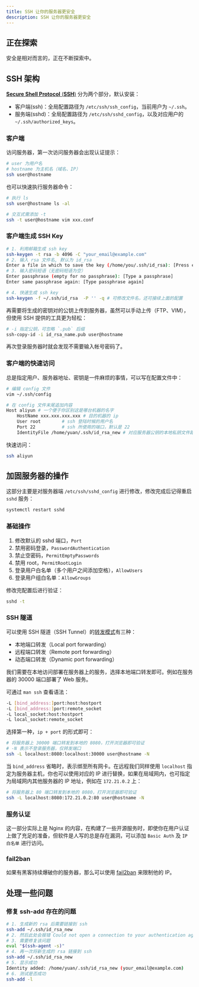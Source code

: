 ```yaml
---
title: SSH 让你的服务器更安全
description: SSH 让你的服务器更安全
---
```


## 正在探索

安全是相对而言的，正在不断探索中。



## SSH 架构

[**Secure Shell Protocol** (**SSH**)](https://en.wikipedia.org/wiki/Secure_Shell_Protocol) 分为两个部分，默认安装：

+ 客户端(ssh)：全局配置路径为 `/etc/ssh/ssh_config`，当前用户为 `~/.ssh`。
+ 服务端(sshd)：全局配置路径为 `/etc/ssh/sshd_config`，以及对应用户的 `~/.ssh/authorized_keys`。

### 客户端

访问服务器，第一次访问服务器会出现认证提示：

```bash
# user 为用户名
# hostname 为主机名（域名、IP）
ssh user@hostname
```

也可以快速执行服务器命令：

```bash
# 执行 ls
ssh user@hostname ls -al

# 交互式需添加 -t
ssh -t user@hostname vim xxx.conf
```

### 客户端生成 SSH Key

```bash
# 1. 利用邮箱生成 ssh key
ssh-keygen -t rsa -b 4096 -C "your_email@example.com"
# 2. 输入 rsa 文件名, 默认为 id_rsa
Enter a file in which to save the key (/home/you/.ssh/id_rsa): [Press enter] # id_rsa_new
# 3. 输入密码短语（无密码短语为空）
Enter passphrase (empty for no passphrase): [Type a passphrase]
Enter same passphrase again: [Type passphrase again]

# 4. 快速生成 ssh key
ssh-keygen -f ~/.ssh/id_rsa  -P '' -q # 可修改文件名，还可接续上面的配置
```

再需要将生成的密钥对的公钥上传到服务器，虽然可以手动上传（FTP、VIM），但使用 SSH 提供的工具更为轻松：

```bash
# -i 指定公钥，可忽略 `.pub` 后缀
ssh-copy-id -i id_rsa_name.pub user@hostname
```

再次登录服务器时就会发现不需要输入帐号密码了。

### 客户端的快速访问

总是指定用户、服务器地址、密钥是一件麻烦的事情，可以写在配置文件中：

```bash
# 编辑 config 文件
vim ~/.ssh/config

# 在 config 文件末尾追加内容
Host aliyun # 一个便于你区别这是哪台机器的名字
    HostName xxx.xxx.xxx.xxx # 目的机器的 ip
    User root        # ssh 登陆时候的用户名
    Port 22          # ssh 所使用的端口，默认是 22
    IdentityFile /home/yuan/.ssh/id_rsa_new # 对应服务器公钥的本地私钥文件路径
```

快速访问：

```bash
ssh aliyun
```



## 加固服务器的操作

这部分主要是对服务器端 `/etc/ssh/sshd_config` 进行修改，修改完成后记得重启 `sshd` 服务：

```bash
systemctl restart sshd
```

### 基础操作

1. 修改默认的 sshd 端口，`Port`
2. 禁用密码登录，`PasswordAuthentication`
3. 禁止空密码，`PermitEmptyPasswords`
4. 禁用 root，`PermitRootLogin`
5. 登录用户白名单（多个用户之间添加空格），`AllowUsers`
6. 登录用户组白名单：`AllowGroups`

修改完配置后进行验证：

```bash
sshd -t
```

### SSH 隧道

可以使用 SSH 隧道（SSH Tunnel）的[转发模式](https://help.ubuntu.com/community/SSH/OpenSSH/PortForwarding)有三种：

+ 本地端口转发（Local port forwarding）
+ 远程端口转发（Remote port forwarding）
+ 动态端口转发（Dynamic port forwarding）

我们需要在本地访问部署在服务器上的服务，选择本地端口转发即可。例如在服务器的 30000 端口部署了 Web 服务。

可通过 `man ssh` 查看语法：

```bash
-L [bind_address:]port:host:hostport
-L [bind_address:]port:remote_socket
-L local_socket:host:hostport
-L local_socket:remote_socket
```

选择第一种，`ip + port` 的形式即可：

```bash
# 将服务器上 30000 端口转发到本地的 8080，打开浏览器即可验证
# -N 表示不登录服务器，仅转发端口
ssh -L localhost:8080:localhost:30000 user@hostname -N
```

当 `bind_address` 省略时，表示绑至所有网卡。在远程我们同样使用 `localhost` 指定为服务器主机，你也可以使用对应的 IP 进行替换，如果在局域网内，也可指定为局域网内其他服务器的 IP 地址，例如在 `172.21.0.2` 上：

```bash
# 将服务器上 80 端口转发到本地的 8080，打开浏览器即可验证
ssh -L localhost:8080:172.21.0.2:80 user@hostname -N
```

### 服务认证

这一部分实际上是 Nginx 的内容，在构建了一些开源服务时，即使你在用户认证上做了充足的准备，但软件是人写的总是存在漏洞，可以添加 `Basic Auth` 及 `IP 白名单` 进行访问。

### fail2ban

如果有黑客持续爆破你的服务器，那么可以使用 [fail2ban](/os/linux/fail2ban) 来限制他的 IP。



## 处理一些问题

### 修复 ssh-add 存在的问题

```bash
# 1. 生成新的 rsa 后需要链接到 ssh
ssh-add ~/.ssh/id_rsa_new
# 2. 然后此处会报错 Could not open a connection to your authentication agent.
# 3. 需要修复该问题
eval "$(ssh-agent -s)"
# 4. 再一次将新生成的 rsa 链接到 ssh
ssh-add ~/.ssh/id_rsa_new
# 5. 显示成功 
Identity added: /home/yuan/.ssh/id_rsa_new (your_email@example.com)
# 6. 测试是否成功
ssh-add -l
```

